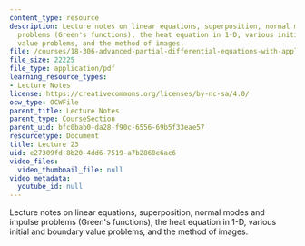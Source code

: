 ```yaml
---
content_type: resource
description: Lecture notes on linear equations, superposition, normal modes and impulse
  problems (Green's functions), the heat equation in 1-D, various initial and boundary
  value problems, and the method of images.
file: /courses/18-306-advanced-partial-differential-equations-with-applications-fall-2009/e27309fd8b204dd67519a7b2868e6ac6_MIT18_306f09_lec23.pdf
file_size: 22225
file_type: application/pdf
learning_resource_types:
- Lecture Notes
license: https://creativecommons.org/licenses/by-nc-sa/4.0/
ocw_type: OCWFile
parent_title: Lecture Notes
parent_type: CourseSection
parent_uid: bfc0bab0-da28-f90c-6556-69b5f33eae57
resourcetype: Document
title: Lecture 23
uid: e27309fd-8b20-4dd6-7519-a7b2868e6ac6
video_files:
  video_thumbnail_file: null
video_metadata:
  youtube_id: null
---
```

Lecture notes on linear equations, superposition, normal modes and impulse problems (Green's functions), the heat equation in 1-D, various initial and boundary value problems, and the method of images.